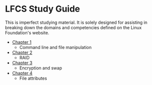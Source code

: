# LFCS Study Guide

This is imperfect studying material. It is solely designed for assisting in breaking down the domains and competencies defined on the Linux Foundation's website.

* [Chapter 1](chapter1.md)
  * Command line and file manipulation
* [Chapter 2](chapter2.md)
  * RAID
* [Chapter 3](chapter3.md)
  * Encryption and swap
* [Chapter 4](chapter4.md)
  * File attributes
